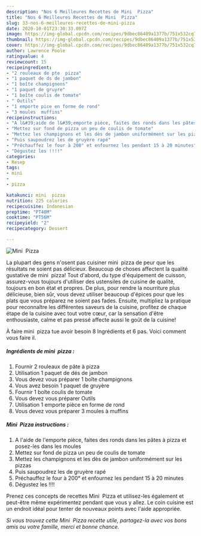 ```yaml
---
description: "Nos 6 Meilleures Recettes de Mini  Pizza"
title: "Nos 6 Meilleures Recettes de Mini  Pizza"
slug: 33-nos-6-meilleures-recettes-de-mini-pizza
date: 2020-10-01T23:30:33.097Z
image: https://img-global.cpcdn.com/recipes/9dbec86409a1377b/751x532cq70/mini-pizza-photo-principale-de-la-recette.jpg
thumbnail: https://img-global.cpcdn.com/recipes/9dbec86409a1377b/751x532cq70/mini-pizza-photo-principale-de-la-recette.jpg
cover: https://img-global.cpcdn.com/recipes/9dbec86409a1377b/751x532cq70/mini-pizza-photo-principale-de-la-recette.jpg
author: Lawrence Poole
ratingvalue: 4
reviewcount: 15
recipeingredient:
- "2 rouleaux de pte  pizza"
- "1 paquet de ds de jambon"
- "1 boîte champignons"
- "1 paquet de gruyre"
- "1 boîte coulis de tomate"
- " Outils"
- "1 emporte pice en forme de rond"
- "3 moules  muffins"
recipeinstructions:
- "A l&#39;aide de l&#39;emporte pièce, faites des ronds dans les pâtes à pizza et posez-les dans les moules"
- "Mettez sur fond de pizza un peu de coulis de tomate"
- "Mettez les champignons et les dès de jambon uniformément sur les pizzas"
- "Puis saupoudrez les de gruyère rapé"
- "Préchauffez le four à 200° et enfournez les pendant 15 à 20 minutes"
- "Dégustez les !!!!"
categories:
- Resep
tags:
- mini
- 
- pizza

katakunci: mini  pizza 
nutrition: 225 calories
recipecuisine: Indonesian
preptime: "PT40M"
cooktime: "PT56M"
recipeyield: "2"
recipecategory: Dessert

---
```



![Mini  Pizza](https://img-global.cpcdn.com/recipes/9dbec86409a1377b/751x532cq70/mini-pizza-photo-principale-de-la-recette.jpg)

La plupart des gens n'osent pas cuisiner mini  pizza de peur que les résultats ne soient pas délicieux. Beaucoup de choses affectent la qualité gustative de mini  pizza! Tout d'abord, du type d'équipement de cuisson, assurez-vous toujours d'utiliser des ustensiles de cuisine de qualité, toujours en bon état et propres. De plus, pour rendre la nourriture plus délicieuse, bien sûr, vous devez utiliser beaucoup d'épices pour que les plats que vous préparez ne soient pas fades. Ensuite, multipliez la pratique pour reconnaître les différentes saveurs de la cuisine, profitez de chaque étape de la cuisine avec tout votre cœur, car la sensation d'être enthousiaste, calme et pas pressé affecte aussi le goût de la cuisine!

<!--inarticleads1-->

À faire mini  pizza tue avoir besoin 8 Ingrédients et 6 pas. Voici comment vous faire il.

##### Ingrédients de mini  pizza :

1. Fournir 2 rouleaux de pâte à pizza
1. Utilisation 1 paquet de dés de jambon
1. Vous devez vous préparer 1 boîte champignons
1. Vous avez besoin 1 paquet de gruyère
1. Fournir 1 boîte coulis de tomate
1. Vous devez vous préparer  Outils
1. Utilisation 1 emporte pièce en forme de rond
1. Vous devez vous préparer 3 moules à muffins




<!--inarticleads2-->

##### Mini  Pizza instructions :

1. A l&#39;aide de l&#39;emporte pièce, faites des ronds dans les pâtes à pizza et posez-les dans les moules
1. Mettez sur fond de pizza un peu de coulis de tomate
1. Mettez les champignons et les dès de jambon uniformément sur les pizzas
1. Puis saupoudrez les de gruyère rapé
1. Préchauffez le four à 200° et enfournez les pendant 15 à 20 minutes
1. Dégustez les !!!!




<!--inarticleads1-->

<p>
Prenez ces concepts de recettes Mini  Pizza et utilisez-les également et peut-être même expérimentez pendant que vous y allez. Le coin cuisine est un endroit idéal pour tenter de nouveaux points avec l'aide appropriée.
</p>

<p>
<i>Si vous trouvez cette Mini  Pizza recette utile, partagez-la avec vos bons amis ou votre famille, merci et bonne chance.</i>
</p>
